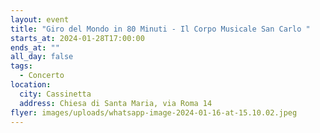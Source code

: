```yaml
---
layout: event
title: "Giro del Mondo in 80 Minuti - Il Corpo Musicale San Carlo "
starts_at: 2024-01-28T17:00:00
ends_at: ""
all_day: false
tags:
  - Concerto
location:
  city: Cassinetta
  address: Chiesa di Santa Maria, via Roma 14
flyer: images/uploads/whatsapp-image-2024-01-16-at-15.10.02.jpeg
---
```


